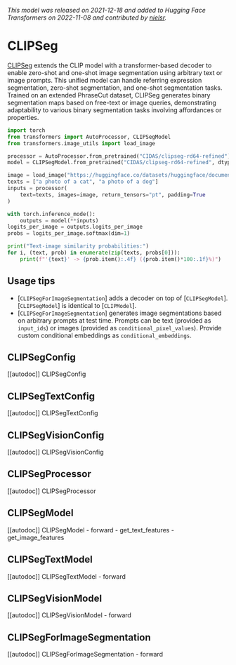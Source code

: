 <!--Copyright 2022 The HuggingFace Team. All rights reserved.

Licensed under the Apache License, Version 2.0 (the "License"); you may not use this file except in compliance with
the License. You may obtain a copy of the License at

http://www.apache.org/licenses/LICENSE-2.0

Unless required by applicable law or agreed to in writing, software distributed under the License is distributed on
an "AS IS" BASIS, WITHOUT WARRANTIES OR CONDITIONS OF ANY KIND, either express or implied. See the License for the
specific language governing permissions and limitations under the License.

⚠️ Note that this file is in Markdown but contain specific syntax for our doc-builder (similar to MDX) that may not be
rendered properly in your Markdown viewer.

-->
*This model was released on 2021-12-18 and added to Hugging Face Transformers on 2022-11-08 and contributed by [nielsr](https://huggingface.co/nielsr).*

# CLIPSeg

[CLIPSeg](https://huggingface.co/papers/2112.10003) extends the CLIP model with a transformer-based decoder to enable zero-shot and one-shot image segmentation using arbitrary text or image prompts. This unified model can handle referring expression segmentation, zero-shot segmentation, and one-shot segmentation tasks. Trained on an extended PhraseCut dataset, CLIPSeg generates binary segmentation maps based on free-text or image queries, demonstrating adaptability to various binary segmentation tasks involving affordances or properties.

<hfoptions id="usage">
<hfoption id="CLIPSegModel">

```py
import torch
from transformers import AutoProcessor, CLIPSegModel
from transformers.image_utils import load_image

processor = AutoProcessor.from_pretrained("CIDAS/clipseg-rd64-refined")
model = CLIPSegModel.from_pretrained("CIDAS/clipseg-rd64-refined", dtype="auto")

image = load_image("https://huggingface.co/datasets/huggingface/documentation-images/resolve/main/pipeline-cat-chonk.jpeg")
texts = ["a photo of a cat", "a photo of a dog"]
inputs = processor(
    text=texts, images=image, return_tensors="pt", padding=True
)

with torch.inference_mode():
    outputs = model(**inputs)
logits_per_image = outputs.logits_per_image 
probs = logits_per_image.softmax(dim=1)

print("Text-image similarity probabilities:")
for i, (text, prob) in enumerate(zip(texts, probs[0])):
    print(f"'{text}' -> {prob.item():.4f} ({prob.item()*100:.1f}%)")
```

</hfoption>
</hfoptions>

## Usage tips

- [`CLIPSegForImageSegmentation`] adds a decoder on top of [`CLIPSegModel`]. [`CLIPSegModel`] is identical to [`CLIPModel`].
- [`CLIPSegForImageSegmentation`] generates image segmentations based on arbitrary prompts at test time. Prompts can be text (provided as `input_ids`) or images (provided as `conditional_pixel_values`). Provide custom conditional embeddings as `conditional_embeddings`.

## CLIPSegConfig

[[autodoc]] CLIPSegConfig

## CLIPSegTextConfig

[[autodoc]] CLIPSegTextConfig

## CLIPSegVisionConfig

[[autodoc]] CLIPSegVisionConfig

## CLIPSegProcessor

[[autodoc]] CLIPSegProcessor

## CLIPSegModel

[[autodoc]] CLIPSegModel
    - forward
    - get_text_features
    - get_image_features

## CLIPSegTextModel

[[autodoc]] CLIPSegTextModel
    - forward

## CLIPSegVisionModel

[[autodoc]] CLIPSegVisionModel
    - forward

## CLIPSegForImageSegmentation

[[autodoc]] CLIPSegForImageSegmentation
    - forward


